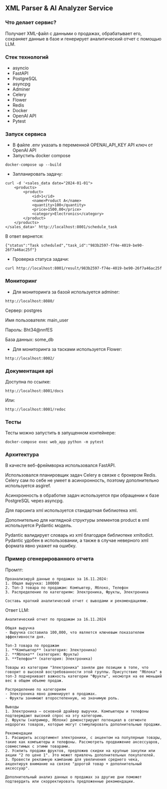 ## XML Parser & AI Analyzer Service

### Что делает сервис?
Получает XML-файл с данными о продажах, обрабатывает его, сохраняет данные в базе и генерирует аналитический отчет с помощью LLM.

### Стек технологий
* asyncio
* FastAPI
* PostgreSQL
* asyncpg
* Adminer
* Celery
* Flower
* Redis
* Docker
* OpenAI API
* Pytest

### Запуск сервиса

* В файле .env указать в переменной OPENAI_API_KEY API ключ от OpenAI API
* Запустить docker compose
```commandline
docker-compose up --build
```
* Запланировать задачу:
```
curl -d '<sales_data date="2024-01-01">
    <products>
        <product>
            <id>1</id>
            <name>Product A</name>
            <quantity>100</quantity>
            <price>1500.00</price>
            <category>Electronics</category>
        </product>
    </products>
</sales_data>' http://localhost:8001/schedule_task
```
В ответ вернется:
```
{"status":"Task scheduled","task_id":"983b2597-f74e-4019-be90-26f7a46ac25f"}
```
* Проверка статуса задачи:
```
curl http://localhost:8001/result/983b2597-f74e-4019-be90-26f7a46ac25f
```
### Мониторинг
* Для мониторинга за базой используется adminer:
```
http://localhost:8080/
```
Сервер: postgres

Имя пользователя: main_user

Пароль: Bht34@nnfES

База данных: some_db

* Для мониторинга за тасками используется Flower:
```
http://localhost:8002/
```

### Документация api

Доступна по ссылке:
```
http://localhost:8001/docs
```
Или:
```
http://localhost:8001/redoc
```

### Тесты

Тесты можно запустить в запущенном контейнере:
```
docker-compose exec web_app python -m pytest
```

### Архитектура

В качесте веб-фреймворка использовался FastAPI.

Использовался планировщик задач Celery в связке с брокером Redis. Celery сам по себе не умеет в асинхронность, поэтому дополнительно используется asgiref.

Асинхронность в обработке задач используется при обращении к базе PostgreSQL через asyncpg.

Для парсинга xml используется стандартная библиотека xml.

Дополнительно для наглядной структуры элементов product в xml используется Pydantic модель.

Pydantic валидирует словарь из xml благодаря библиотеке xmltodict. Pydantic удобен в использовании, а также в случае неверного xml формата явно укажет на ошибку. 

### Пример сгенерированного отчета

Промпт:
```
Проанализируй данные о продажах за 16.11.2024:
1. Общая выручка: 100000
2. Топ-3 товара по продажам: Компьютер, Яблоко, Телефон
3. Распределение по категориям: Электроника, Фрукты, Электроника

Составь краткий аналитический отчет с выводами и рекомендациями.
```

Ответ LLM:
```
Аналитический отчет по продажам за 16.11.2024

Общая выручка
- Выручка составила 100,000, что является ключевым показателем эффективности дня.

Топ-3 товара по продажам
1. **Компьютер** (категория: Электроника)  
2. **Яблоко** (категория: Фрукты)  
3. **Телефон** (категория: Электроника)  

Товары из категории "Электроника" заняли две позиции в топе, что говорит о высокой востребованности этой группы. Присутствие "Яблока" в топ-3 подчеркивает важность категории "Фрукты", несмотря на ее меньший вес в общем объеме продаж.

Распределение по категориям
- Электроника явно доминирует в продажах.  
- Фрукты занимают второстепенную, но значимую роль.  

Выводы
1. Электроника — основной драйвер выручки. Компьютеры и телефоны подтверждают высокий спрос на эту категорию.  
2. Фрукты (например, Яблоки) демонстрируют потенциал в сегменте недорогих товаров, которые могут стимулировать дополнительные продажи.  

Рекомендации
1. Расширить ассортимент электроники, с акцентом на популярные товары, такие как компьютеры и телефоны. Рассмотреть продвижение аксессуаров, совместимых с этими товарами.  
2. Усилить продажи фруктов, предложив скидки на крупные закупки или акции "2 по цене 1". Это может привлечь дополнительных покупателей.  
3. Провести рекламную кампанию для увеличения среднего чека, акцентируя внимание на связке "дорогой товар + дополнительный аксессуар".  

Дополнительный анализ данных о продажах за другие дни поможет подтвердить или скорректировать предложенные рекомендации.
```
